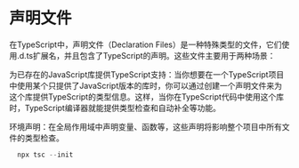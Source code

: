 # 声明文件

在TypeScript中，声明文件（Declaration Files）是一种特殊类型的文件，它们使用.d.ts扩展名，并且包含了TypeScript的声明。这些文件主要用于两种场景：

为已存在的JavaScript库提供TypeScript支持：当你想要在一个TypeScript项目中使用某个只提供了JavaScript版本的库时，你可以通过创建一个声明文件来为这个库提供TypeScript的类型信息。这样，当你在TypeScript代码中使用这个库时，TypeScript编译器就能提供类型检查和自动补全等功能。

环境声明：在全局作用域中声明变量、函数等，这些声明将影响整个项目中所有文件的类型检查。

```js
  npx tsc --init
```